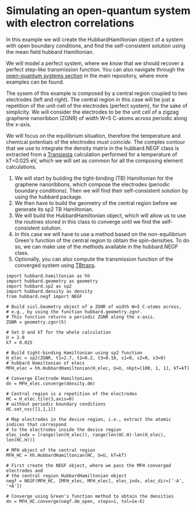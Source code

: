 Simulating an open-quantum system with electron correlations
============================================================

In this example we will create the HubbardHamiltonian object of a system
with open boundary conditions, and find the self-consistent solution
using the mean field hubbard Hamiltonian.

We will model a perfect system, where we *know* that we should recover a
perfect step-like transmission function. You can also navigate through
the [open-quantum systems
section](https://github.com/dipc-cc/hubbard/tree/master/examples/open)
in the main repository, where more examples can be found.

The sysem of this example is composed by a central region coupled to two
electrodes (left and right). The central region in this case will be
just a repetition of the unit-cell of the electrodes (perfect system),
for the sake of simplicity. We will consider the electrodes to be the
unit cell of a zigzag graphene nanoribbon (ZGNR) of width W=5 C-atoms
across periodic along the x-axis.

We will focus on the equilibrium situation, therefore the temperature
and chemical potentials of the electrodes *must coincide*. The complex
contour that we use to integrate the density matrix in the hubbard.NEGF
class is extracted from a [Transiesta](https://launchpad.net/siesta)
calculation performed for a temperature of kT=0.025 eV, which we will
set as common for all the composing element calculations.

1.  We will start by building the tight-binding (TB) Hamiltonian for the
    graphene nanoribbons, which compose the electrodes (periodic
    boundary conditions). Then we will find their self-consistent
    solution by using the hubbard package.
2.  We then have to build the geometry of the central region before we
    generate its sp2 TB Hamiltonian.
3.  We will build the HubbardHamiltonian object, which will allow us to
    use the routines stored in this class to converge until we find the
    self-consistent solution.
4.  In this case we will have to use a method based on the
    non-equilibrium Green's function of the central region to obtain the
    spin-densities. To do so, we can make use of the methods available
    in the hubbard.NEGF class.
5.  Optionally, you can also compute the transmission function of the
    converged system using [TBtrans](https://launchpad.net/siesta).

``` {.sourceCode .python}
import hubbard.hamiltonian as hh
import hubbard.geometry as geometry
import hubbard.sp2 as sp2
import hubbard.density as density
from hubbard.negf import NEGF

# Build sisl.Geometry object of a ZGNR of width W=5 C-atoms across,
# e.g., by using the function hubbard.geometry.zgnr. 
# This function returns a periodic ZGNR along the x-axis.
ZGNR = geometry.zgnr(5)

# Set U and kT for the whole calculation
U = 2.0
kT = 0.025

# Build tight-binding Hamiltonian using sp2 function
H_elec = sp2(ZGNR, t1=2.7, t2=0.2, t3=0.18, s1=0, s2=0, s3=0)
# hubbard Hamiltonian of elecs
MFH_elec = hh.HubbardHamiltonian(H_elec, U=U, nkpt=[100, 1, 1], kT=kT)

# Converge Electrode Hamiltonians
dn = MFH_elec.converge(density.dm)

# Central region is a repetition of the electrodes
HC = H_elec.tile(3,axis=0)
# without periodic boundary conditions
HC.set_nsc([1,1,1])

# Map electrodes in the device region, i.e., extract the atomic indices that correspond
# to the electrodes inside the device region
elec_indx = [range(len(H_elec)), range(len(HC.H)-len(H_elec), len(HC.H))]

# MFH object of the central region
MFH_HC = hh.HubbardHamiltonian(HC, U=U, kT=kT)

# First create the NEGF object, where we pass the MFH converged electrodes and
# the central region HubbardHamiltonian object
negf = NEGF(MFH_HC, [MFH_elec, MFH_elec], elec_indx, elec_dir=['-A', '+A'])

# Converge using Green's function method to obtain the densities
dn = MFH_HC.converge(negf.dm_open, steps=1, tol=1e-6)
```
